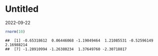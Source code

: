 Untitled
================
2022-09-22

``` r
rnorm(10)
```

    ##  [1] -0.65318612  0.06446068 -1.19049464  1.21085531 -0.52596149  2.16988214
    ##  [7] -1.28910994 -1.26380234  1.37649760 -2.30718817
